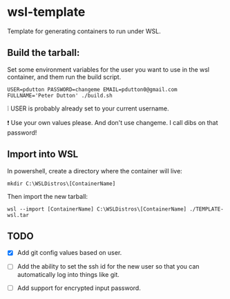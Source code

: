 # wsl-template
Template for generating containers to run under WSL.

## Build the tarball:

Set some environment variables for the user you want to use in the wsl container, and
them run the build script.  

`USER=pdutton PASSWORD=changeme EMAIL=pdutton0@gmail.com FULLNAME='Peter Dutton' ./build.sh` 

 :grey_exclamation: USER is probably already set to your current username.

 :exclamation: Use your own values please. And don't use changeme. I call dibs on that password!

## Import into WSL

In powershell, create a directory where the container will live:

`mkdir C:\WSLDistros\[ContainerName]`

Then import the new tarball:

`wsl --import [ContainerName] C:\WSLDistros\[ContainerName] ./TEMPLATE-wsl.tar`


## TODO

  - [X] Add git config values based on user.
  - [ ] Add the ability to set the ssh id for the new user so that you can automatically log into things like git.
  - [ ] Add support for encrypted input password.




